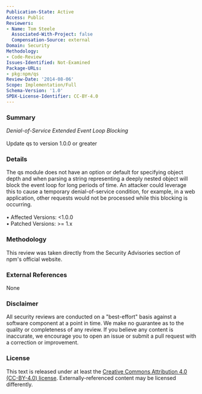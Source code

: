 ```yaml
---
Publication-State: Active
Access: Public
Reviewers:
- Name: Tom Steele
  Associated-With-Project: false
  Compensation-Source: external
Domain: Security
Methodology:
- Code-Review
Issues-Identified: Not-Examined
Package-URLs:
- pkg:npm/qs
Review-Date: '2014-08-06'
Scope: Implementation/Full
Schema-Version: '1.0'
SPDX-License-Identifier: CC-BY-4.0
---
```

### Summary
*Denial-of-Service Extended Event Loop Blocking*<br><br>Update qs to version 1.0.0 or greater
### Details
The qs module does not have an option or default for specifying object depth and when parsing a string representing a deeply nested object will block the event loop for long periods of time. An attacker could leverage this to cause a temporary denial-of-service condition, for example, in a web application, other requests would not be processed while this blocking is occurring.
<br><br>• Affected Versions: <1.0.0
<br>• Patched Versions: >= 1.x
### Methodology
This review was taken directly from the Security Advisories section of npm's official website.
### External References
None
### Disclaimer
All security reviews are conducted on a "best-effort" basis against a software component at a point in time. We make no guarantee as to the quality or completeness of any review. If you believe any content is inaccurate, we encourage you to open an issue or submit a pull request with a correction or improvement.
### License
This text is released under at least the [Creative Commons Attribution 4.0 (CC-BY-4.0) license](https://creativecommons.org/licenses/by/4.0/legalcode.txt). Externally-referenced content may be licensed differently.
